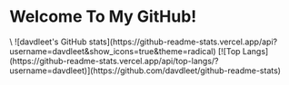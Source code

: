 <h1>Welcome To My GitHub!</h1>\
![davdleet's GitHub stats](https://github-readme-stats.vercel.app/api?username=davdleet&show_icons=true&theme=radical)
[![Top Langs](https://github-readme-stats.vercel.app/api/top-langs/?username=davdleet)](https://github.com/davdleet/github-readme-stats)

